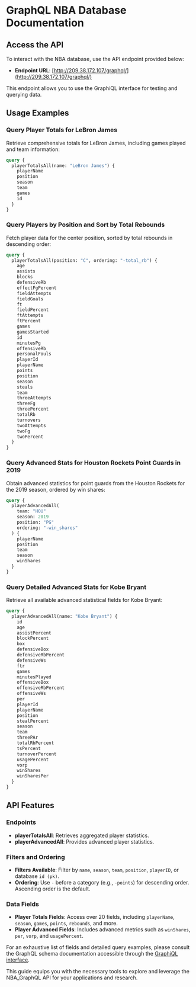 # GraphQL NBA Database Documentation

## Access the API

To interact with the NBA database, use the API endpoint provided below:
- **Endpoint URL**: [http://209.38.172.107/graphql/](http://209.38.172.107/graphql/)

This endpoint allows you to use the GraphiQL interface for testing and querying data.

## Usage Examples

### Query Player Totals for LeBron James

Retrieve comprehensive totals for LeBron James, including games played and team information:

```graphql
query {
  playerTotalsAll(name: "LeBron James") {
    playerName
    position
    season
    team
    games
    id
  }
}
```

### Query Players by Position and Sort by Total Rebounds

Fetch player data for the center position, sorted by total rebounds in descending order:

```graphql
query {
  playerTotalsAll(position: "C", ordering: "-total_rb") {
    age
    assists
    blocks
    defensiveRb
    effectFgPercent
    fieldAttempts
    fieldGoals
    ft
    fieldPercent
    ftAttempts
    ftPercent
    games
    gamesStarted
    id
    minutesPg
    offensiveRb
    personalFouls
    playerId
    playerName
    points
    position
    season
    steals
    team
    threeAttempts
    threeFg
    threePercent
    totalRb
    turnovers
    twoAttempts
    twoFg
    twoPercent
  }
}
```

### Query Advanced Stats for Houston Rockets Point Guards in 2019

Obtain advanced statistics for point guards from the Houston Rockets for the 2019 season, ordered by win shares:

```graphql
query {
  playerAdvancedAll(
    team: "HOU"
    season: 2019
    position: "PG"
    ordering: "-win_shares"
  ) {
    playerName
    position
    team
    season
    winShares
  }
}
```

### Query Detailed Advanced Stats for Kobe Bryant

Retrieve all available advanced statistical fields for Kobe Bryant:

```graphql
query {
  playerAdvancedAll(name: "Kobe Bryant") {
    id
    age
    assistPercent
    blockPercent
    box
    defensiveBox
    defensiveRbPercent
    defensiveWs
    ftr
    games
    minutesPlayed
    offensiveBox
    offensiveRbPercent
    offensiveWs
    per
    playerId
    playerName
    position
    stealPercent
    season
    team
    threePAr
    totalRbPercent
    tsPercent
    turnoverPercent
    usagePercent
    vorp
    winShares
    winSharesPer
  }
}
```

## API Features

### Endpoints

- **playerTotalsAll**: Retrieves aggregated player statistics.
- **playerAdvancedAll**: Provides advanced player statistics.

### Filters and Ordering

- **Filters Available**: Filter by `name`, `season`, `team`, `position`, `playerID`, or database `id (pk)`.
- **Ordering**: Use `-` before a category (e.g., `-points`) for descending order. Ascending order is the default.

### Data Fields

- **Player Totals Fields**: Access over 20 fields, including `playerName`, `season`, `games`, `points`, `rebounds`, and more.
- **Player Advanced Fields**: Includes advanced metrics such as `winShares`, `per`, `vorp`, and `usagePercent`.

For an exhaustive list of fields and detailed query examples, please consult the GraphQL schema documentation accessible through the [GraphiQL interface](http://209.38.172.107/graphql/).

This guide equips you with the necessary tools to explore and leverage the NBA_GraphQL API for your applications and research.